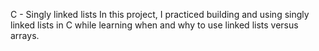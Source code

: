 C - Singly linked lists
In this project, I practiced building and using singly linked lists in C while learning when and why to use linked lists versus arrays.
